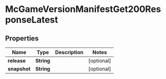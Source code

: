 

# McGameVersionManifestGet200ResponseLatest


## Properties

| Name | Type | Description | Notes |
|------------ | ------------- | ------------- | -------------|
|**release** | **String** |  |  [optional] |
|**snapshot** | **String** |  |  [optional] |



